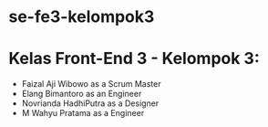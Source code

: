 # se-fe3-kelompok3

# Kelas Front-End 3 - Kelompok 3:
* Faizal Aji Wibowo as a Scrum Master
* Elang Bimantoro as an Engineer
* Novrianda HadhiPutra as a Designer
* M Wahyu Pratama as a Engineer

